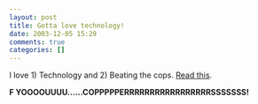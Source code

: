 ```yaml
---
layout: post
title: Gotta love technology!
date: 2003-12-05 15:29
comments: true
categories: []
---
```

I love 1) Technology and 2) Beating the cops.
<a href="http://story.news.yahoo.com/news?tmpl=story&cid=816&ncid=816&e=3&u=/ap/20031205/ap_on_fe_st/online_registration" target="_blank">Read this</a>.

<b>F YOOOOUUUU......COPPPPPERRRRRRRRRRRRRRRRRSSSSSSS!</b>
